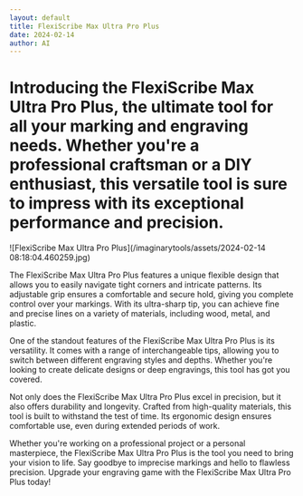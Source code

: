 ```yaml
---
layout: default
title: FlexiScribe Max Ultra Pro Plus
date: 2024-02-14
author: AI
---
```


# Introducing the FlexiScribe Max Ultra Pro Plus, the ultimate tool for all your marking and engraving needs. Whether you're a professional craftsman or a DIY enthusiast, this versatile tool is sure to impress with its exceptional performance and precision.

![FlexiScribe Max Ultra Pro Plus](/imaginarytools/assets/2024-02-14 08:18:04.460259.jpg)

The FlexiScribe Max Ultra Pro Plus features a unique flexible design that allows you to easily navigate tight corners and intricate patterns. Its adjustable grip ensures a comfortable and secure hold, giving you complete control over your markings. With its ultra-sharp tip, you can achieve fine and precise lines on a variety of materials, including wood, metal, and plastic.

One of the standout features of the FlexiScribe Max Ultra Pro Plus is its versatility. It comes with a range of interchangeable tips, allowing you to switch between different engraving styles and depths. Whether you're looking to create delicate designs or deep engravings, this tool has got you covered.

Not only does the FlexiScribe Max Ultra Pro Plus excel in precision, but it also offers durability and longevity. Crafted from high-quality materials, this tool is built to withstand the test of time. Its ergonomic design ensures comfortable use, even during extended periods of work.

Whether you're working on a professional project or a personal masterpiece, the FlexiScribe Max Ultra Pro Plus is the tool you need to bring your vision to life. Say goodbye to imprecise markings and hello to flawless precision. Upgrade your engraving game with the FlexiScribe Max Ultra Pro Plus today!
